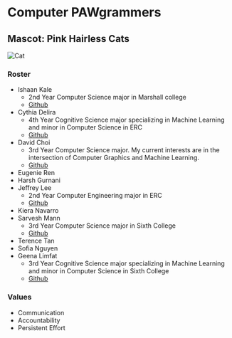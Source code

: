 # Computer PAWgrammers

## Mascot: Pink Hairless Cats
![Cat](cat.heic)

### Roster
* Ishaan Kale
  * 2nd Year Computer Science major in Marshall college
  * [Github](https://github.com/ikale1234/)
* Cythia Delira
  * 4th Year Cognitive Science major specializing in Machine Learning and minor in Computer Science in ERC
  * [Github](https://github.com/cdelira9)
* David Choi
  * 3rd Year Computer Science major. My current interests are in the intersection of Computer Graphics and Machine Learning. 
  * [Github](https://github.com/dyc-github)
* Eugenie Ren
* Harsh Gurnani
* Jeffrey Lee
  * 2nd Year Computer Engineering major in ERC
  * [Github](https://github.com/jxnlee)
* Kiera Navarro
* Sarvesh Mann
  * 3rd Year Computer Science major in Sixth College
  * [Github](https://github.com/sarveshmann) 
* Terence Tan
* Sofia Nguyen
* Geena Limfat
  * 3rd Year Cognitive Science major specializing in Machine Learning and minor in Computer Science in Sixth College
  * [Github](https://github.com/geenalimfat)

### Values
* Communication
* Accountability
* Persistent Effort

